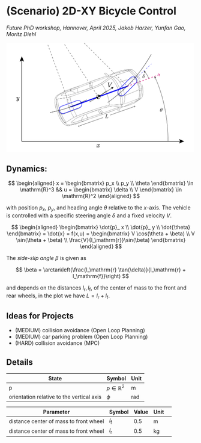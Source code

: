 # (Scenario) 2D-XY Bicycle Control
*Future PhD workshop, Hannover, April 2025, Jakob Harzer, Yunfan Gao, Moritz Diehl*

<img src="_misc/BicycleXYfigure.png" width="500"/>

## Dynamics:

$$
\begin{aligned}
x = \begin{bmatrix}
p_x \\ 
p_y \\ 
\theta
\end{bmatrix} \in \mathrm{R}^3 && u = \begin{bmatrix}
\delta \\ 
V
\end{bmatrix} \in \mathrm{R}^2
\end{aligned}
$$

with position $p_x$, $p_y$, and heading angle $\theta$ relative to the $x$-axis. The vehicle is controlled with a specific steering angle $\delta$ and a fixed velocity $V$. 

$$
\begin{aligned}
\begin{bmatrix}
\dot{p}_ x \\ 
\dot{p}_ y \\ 
\dot{\theta}
\end{bmatrix} = \dot{x} = f(x,u) =  \begin{bmatrix}
V \cos(\theta + \beta) \\ 
V \sin(\theta + \beta) \\ 
\frac{V}{l_\mathrm{r}}\sin(\beta)
\end{bmatrix}
\end{aligned}
$$

The *side-slip angle* $\beta$ is given as

$$
\beta = \arctan\left(\frac{l_\mathrm{r} \tan(\delta)}{l_\mathrm{r} + l_\mathrm{f}}\right)
$$

and depends on the distances $l_\mathrm{r},l_\mathrm{f}$, of the center of mass to the front and rear wheels, in the plot we have $L = l_\mathrm{r} + l_\mathrm{f}$.

## Ideas for Projects
- (MEDIUM) collision avoidance (Open Loop Planning)
- (MEDIUM) car parking problem (Open Loop Planning)
- (HARD) collision avoidance (MPC)


## Details

| State                                     | Symbol               | Unit  |
| ----------------------------------------- | -------------------- | ----- |
| p                                         | $p \in \mathbb{R}^2$ | m     |
| orientation relative to the vertical axis | $\phi$               | rad   |

| Parameter                              | Symbol         | Value | Unit          |     |
| -------------------------------------- | -------------- | ----- | ------------- | --- |
| distance center of mass to front wheel | $l_\mathrm{f}$ | 0.5   | m             |     |
| distance center of mass to front wheel | $l_\mathrm{r}$ | 0.5   | $\mathrm{kg}$ |     |
